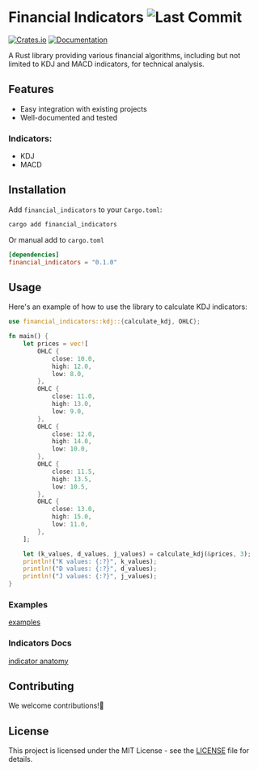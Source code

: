 # Financial Indicators ![Last Commit](https://badgen.net/github/last-commit/rosendolu/financial_indicators?label=🟣%20Updated&labelColor=black&color=448AFF&now=2024-09-05-13:49:47)

[![Crates.io](https://img.shields.io/crates/v/financial_indicators.svg)](https://crates.io/crates/financial_indicators)
[![Documentation](https://docs.rs/financial_indicators/badge.svg)](https://docs.rs/financial_indicators)

A Rust library providing various financial algorithms, including but not limited to KDJ and MACD indicators, for technical analysis.

## Features

- Easy integration with existing projects
- Well-documented and tested

### Indicators:

- KDJ
- MACD

## Installation

Add `financial_indicators` to your `Cargo.toml`:

```sh
cargo add financial_indicators
```

Or manual add to `cargo.toml`

```toml
[dependencies]
financial_indicators = "0.1.0"
```

## Usage

Here's an example of how to use the library to calculate KDJ indicators:

```rust
use financial_indicators::kdj::{calculate_kdj, OHLC};

fn main() {
    let prices = vec![
        OHLC {
            close: 10.0,
            high: 12.0,
            low: 8.0,
        },
        OHLC {
            close: 11.0,
            high: 13.0,
            low: 9.0,
        },
        OHLC {
            close: 12.0,
            high: 14.0,
            low: 10.0,
        },
        OHLC {
            close: 11.5,
            high: 13.5,
            low: 10.5,
        },
        OHLC {
            close: 13.0,
            high: 15.0,
            low: 11.0,
        },
    ];

    let (k_values, d_values, j_values) = calculate_kdj(&prices, 3);
    println!("K values: {:?}", k_values);
    println!("D values: {:?}", d_values);
    println!("J values: {:?}", j_values);
}
```

### Examples

[examples](https://github.com/rosendolu/financial_indicators/tree/main/examples)

### Indicators Docs

[indicator anatomy](https://github.com/rosendolu/financial_indicators/tree/main/docs)

## Contributing

We welcome contributions!👏

## License

This project is licensed under the MIT License - see the [LICENSE](LICENSE) file for details.
